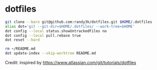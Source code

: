 # dotfiles


```bash
git clone --bare git@github.com:randy3k/dotfiles.git $HOME/.dotfiles
alias dot='git --git-dir=$HOME/.dotfiles/ --work-tree=$HOME'
dot config --local status.showUntrackedFiles no
dot config --local pull.rebase true
dot reset --hard

rm ~/README.md
dot update-index --skip-worktree README.md
```

Credit: inspired by https://www.atlassian.com/git/tutorials/dotfiles
